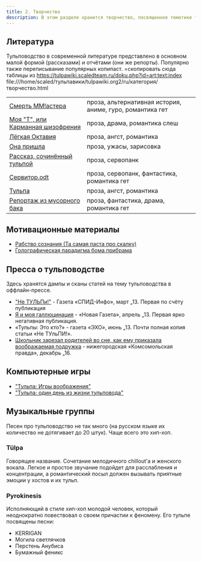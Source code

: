 ```yaml
---
title: 2. Творчество
description: В этом разделе хранится творчество, посвященное тематике тульповодства.
---
```


## Литература
Тульповодство в современной литературе представлено в основном малой формой (рассказами) и отчётами (они же репорты). Популярно также переписывание популярных копипаст.
=скопировать сюда таблицы из https://tulpawiki.scaledteam.ru/doku.php?id=art:text:index
file:///home/scaled/тульпавики/tulpawiki.org2/ru/категория/творчество.html 

|||
|---|---|
|[Смерть ММ!астера](/creativity/смерть_мастера) 	| 	проза, альтернативная история, аниме, гуро, романтика гет|
|[Моя "Т", или Карманная шизофрения](/creativity/moyat) 	| 	проза, драма, романтика слеш|
|[Лёгкая Октавия](/creativity/light_octavia) 	| 	проза, ангст, романтика|
|[Она пришла](/creativity/onaprishla) 	| 	проза, ужасы, зарисовка|
|[Рассказ, сочинённый тульпой](/creativity/рассказ_сочинённый_тульпой) 	| 	проза, сервопанк|
|[Сервитор.odt](/creativity/servitor_odt) 	| 	проза, сервопанк, фантастика, романтика гет|
|[Тульпа](/creativity/tulpa_story) 	| 	проза, ангст, романтика|
|[Репортаж из мусорного бака](/creativity/репортаж_из_мусорного_бака) 	| 	проза, фантастика, драма, романтика гет|


## Мотивационные материалы
* [Рабство сознания (Та самая паста про скалку)](/creativity/рабство_сознания_паста_про_скалку)
* [Голографическая парадигма бома прибрама](/creativity/голографическая_парадигма_бома_прибрама)

## Пресса о тульповодстве
Здесь хранятся дампы и сканы статей на тему тульповодства в оффлайн-прессе.
* ["Не ТУЛЬПи!"](/creativity/не_тульпи) - Газета «СПИД-Инфо», март „13. Первая по счёту публикация 
* [Я и моя галлюцинация](/creativity/я_и_моя_галлюцинация) - «Новая Газета», апрель „13. Первая ярко негативная публикация. 
* «Тульпы: Это кто?» - газета «ЭХО», июнь „13. Почти полная копия статьи «Не ТУльПИ!».
* [Школьник зарезал родителей во сне, как ему приказала воображаемая подружка](/creativity/lownovgorodscrazyscholar) - нижегородская «Комсомольская правда», декабрь „16.

## Компьютерные игры
* ["Тульпа: Игры воображения"](/creativity/tulpa_imagination_games)
* ["Тульпа: один день из жизни тульповода"](/creativity/tulpa_a_day_in_the_life)

## Музыкальные группы
Песен про тульповодство не так много (на русском языке их количество не дотягивает до 20 штук). Чаще всего это хип-хоп.

### Tülpa
Говорящее название. Сочетание мелодичного chillout'а и женского вокала. Легкое и простое звучание подойдет для расслабления и концентрации, а романтический посыл должен вызывать приятные эмоции у хостов и их тульп.

### Pyrokinesis
Исполняющий в стиле хип-хоп молодой человек, который неоднократно повествовал о своем причастии к феномену. Его тульпе посвящены песни:
* KERRIGAN
* Могила светлячков
* Перстень Анубиса
* Бумажный феникс
